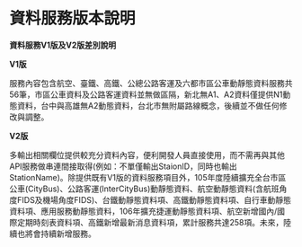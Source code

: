 # **資料服務版本說明**


**資料服務V1版及V2版差別說明**


**V1版**

服務內容包含航空、臺鐵、高鐵、公總公路客運及六都市區公車動靜態資料服務共56筆，市區公車資料及公路客運資料並無做區隔，新北無A1、A2資料僅提供N1動態資料，台中與高雄無A2動態資料，台北市無附屬路線概念，後續並不做任何修改與調整。

**V2版**

多輸出相關欄位提供較充分資料內容，便利開發人員直接使用，而不需再與其他API服務做串連間接取得(例如：不單僅輸出StaionID，同時也輸出StationName)。除提供既有V1版的資料服務項目外，105年度陸續擴充全台市區公車(CityBus)、公路客運(InterCityBus)動靜態資料、航空動靜態資料(含航班角度FIDS及機場角度FIDS)、台鐵動靜態資料項、高鐵動靜態資料項、自行車動靜態資料項、應用服務動靜態資料，106年擴充捷運動靜態資料項、航空新增國內/國際定期時刻表資料項、高鐵新增最新消息資料項，累計服務共達258項。未來，陸續也將會持續新增服務。
